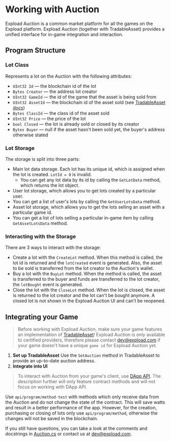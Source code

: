 # Working with Auction

Expload Auction is a common market platform for all the games on the Expload platform. Expload Auction (together with TradableAsset) provides a unified interface for in-game integration and interaction.

## Program Structure

### Lot Class

Represents a lot on the Auction with the following attributes:

- `UInt32 Id` — the blockchain id of the lot
- `Bytes Creator` — the address lot creator
- `UInt32 GameId` — the id of the game that the asset is being sold from
- `UInt32 AssetId` — the blockchain id of the asset sold (see [TradableAsset docs](../tradable-asset-standard/))
- `Bytes ClassId` — the class id of the asset sold
- `UInt32 Price` — the price of the lot
- `bool Closed` — the lot is already sold or closed by its creator
- `Bytes Buyer` — null if the asset hasn't been sold yet, the buyer's address otherwise stated

### Lot Storage

The storage is split into three parts:

- Main lot data storage. Each lot has its unique id, which is assigned when the lot is created. `LotId = 0` is invalid.
  - You can get any lot data by its id by calling the `GetLotData` method, which returns the lot object.
- User lot storage, which allows you to get lots created by a particular user.
- You can get a list of user's lots by calling the `GetUserLotsData` method.
- Asset lot storage, which allows you to get the lots selling an asset with a particular game id.
- You can get a list of lots selling a particular in-game item by calling `GetAssetLotsData` method.

### Interacting with the Storage

There are 3 ways to interact with the storage:

- Create a lot with the `CreateLot` method. When this method is called, the lot id is returned and the `lotCreated` event is generated. Also, the asset to be sold is transferred from the lot creator to the Auction's wallet.
- Buy a lot with the `BuyLot` method. When the method is called, the asset is transferred to the buyer and funds are transferred to the lot creator, the `lotBought` event is generated.
- Close the lot with the `CloseLot` method. When the lot is closed, the asset is returned to the lot creator and the lot can't be bought anymore. A closed lot is not shown in the Expload Auction UI and can't be reopened.

## Integrating your Game

> Before working with Expload Auction, make sure your game features an implementation of [TradableAsset](../tradable-asset-standard/)!
> Expload Auction is only available to certified providers, therefore please contact dev@expload.com if your game doesn't have a unique `game id` for Expload Auction yet.

1. **Set up TradableAsset**
  Use the `SetAuction` method in TradableAsset to provide an up-to-date auction address.
2. **Integrate into UI**
  > To interact with Auction from your game's client, use [DApp API](https://expload.com/developers/documentation/pravda/integration/dapp-api/). The description further will only feature contract methods and will not focus on working with DApp API.

Use `api/program/method-test` with methods which only receive data from the Auction and do not change the state of the contract. This will save watts and result in a better performance of the app. However, for the creation, purchasing or closing of lots only use `api/program/method`, otherwise the changes will not be saved in the blockchain.

If you still have questions, you can take a look at the comments and docstrings in [Auction.cs](https://github.com/expload/auction/blob/master/Auction/source/Auction.cs) or contact us at dev@expload.com.